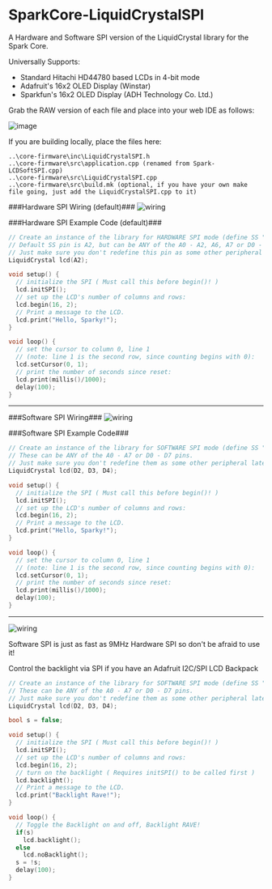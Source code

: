 SparkCore-LiquidCrystalSPI
==========================

A Hardware and Software SPI version of the LiquidCrystal library for the Spark Core.

Universally Supports:
* Standard Hitachi HD44780 based LCDs in 4-bit mode
* Adafruit's 16x2 OLED Display (Winstar)
* Sparkfun's 16x2 OLED Display (ADH Technology Co. Ltd.)

Grab the RAW version of each file and place into your web IDE as follows:

![image](http://i.imgur.com/2Zm5fmG.png)

If you are building locally, place the files here:

```
..\core-firmware\inc\LiquidCrystalSPI.h
..\core-firmware\src\application.cpp (renamed from Spark-LCDSoftSPI.cpp)
..\core-firmware\src\LiquidCrystalSPI.cpp
..\core-firmware\src\build.mk (optional, if you have your own make file going, just add the LiquidCrystalSPI.cpp to it)
```

###Hardware SPI Wiring (default)###
![wiring](http://i.imgur.com/pFFWmv9.png)

###Hardware SPI Example Code (default)###
```cpp
// Create an instance of the library for HARDWARE SPI mode (define SS "latch" pin)
// Default SS pin is A2, but can be ANY of the A0 - A2, A6, A7 or D0 - D7 pins.
// Just make sure you don't redefine this pin as some other peripheral later in your code.
LiquidCrystal lcd(A2);

void setup() {
  // initialize the SPI ( Must call this before begin()! )
  lcd.initSPI();
  // set up the LCD's number of columns and rows: 
  lcd.begin(16, 2);
  // Print a message to the LCD.
  lcd.print("Hello, Sparky!");
}

void loop() {
  // set the cursor to column 0, line 1
  // (note: line 1 is the second row, since counting begins with 0):
  lcd.setCursor(0, 1);
  // print the number of seconds since reset:
  lcd.print(millis()/1000);
  delay(100);
}
```
<hr>

###Software SPI Wiring###
![wiring](http://i.imgur.com/RneHSOw.png)

###Software SPI Example Code###
```cpp
// Create an instance of the library for SOFTWARE SPI mode (define SS "latch" pin, SCLK pin, SDAT pin)
// These can be ANY of the A0 - A7 or D0 - D7 pins. 
// Just make sure you don't redefine them as some other peripheral later in your code.
LiquidCrystal lcd(D2, D3, D4);

void setup() {
  // initialize the SPI ( Must call this before begin()! )
  lcd.initSPI();
  // set up the LCD's number of columns and rows: 
  lcd.begin(16, 2);
  // Print a message to the LCD.
  lcd.print("Hello, Sparky!");
}

void loop() {
  // set the cursor to column 0, line 1
  // (note: line 1 is the second row, since counting begins with 0):
  lcd.setCursor(0, 1);
  // print the number of seconds since reset:
  lcd.print(millis()/1000);
  delay(100);
}
```
<hr>

![wiring](http://i.imgur.com/Y3J6199.jpg)

Software SPI is just as fast as 9MHz Hardware SPI so don't be afraid to use it!

Control the backlight via SPI if you have an Adafruit I2C/SPI LCD Backpack

```cpp
// Create an instance of the library for SOFTWARE SPI mode (define SS "latch" pin, SCLK pin, SDAT pin)
// These can be ANY of the A0 - A7 or D0 - D7 pins. 
// Just make sure you don't redefine them as some other peripheral later in your code.
LiquidCrystal lcd(D2, D3, D4);

bool s = false;

void setup() {
  // initialize the SPI ( Must call this before begin()! )
  lcd.initSPI();
  // set up the LCD's number of columns and rows: 
  lcd.begin(16, 2);
  // turn on the backlight ( Requires initSPI() to be called first )
  lcd.backlight();
  // Print a message to the LCD.
  lcd.print("Backlight Rave!");
}

void loop() {
  // Toggle the Backlight on and off, Backlight RAVE!
  if(s)
    lcd.backlight();
  else
    lcd.noBacklight();
  s = !s;
  delay(100);
}
```